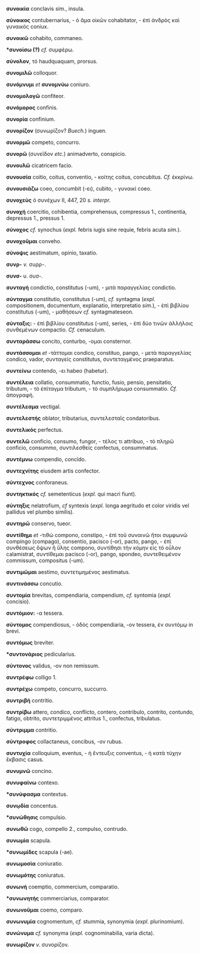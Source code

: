 **συνοικία** conclavis *sim.*, insula.

**σύνοικος** contubernarius, - ὁ ἅμα οἰκῶν cohabitator, - ἐπὶ ἀνδρὸς καὶ
γυναικός coniux.

**συνοικῶ** cohabito, commaneo.

**\*συνοίσω (?)** *cf.* συμφέρω.

**σύνολον**, τό haudquaquam, prorsus.

**συνομιλῶ** colloquor.

**συνόμνυμι** *et* **συνομνύω** coniuro.

**συνομολογῶ** confiteor.

**συνόμορος** confinis.

**συνορία** confinium.

**συνορίζον** (συνωρίζον? *Buech.*) inguen.

**συνορμῶ** competo, concurro.

**συνορῶ** (συνεῖδον *etc.*) animadverto, conspicio.

**συνουλῶ** cicatricem facio.

**συνουσία** coitio, coitus, conventio, - κοίτης coitus, concubitus.
*Cf.* ἐκκρίνω.

**συνουσιάζω** coeo, concumbit (-ει), cubito, - γυναικί coeo.

**συνοχεὺς** ὁ συνέχων II, 447, 20 *s. interpr.*

**συνοχή** coercitio, cohibentia, comprehensus, compressus 1.,
continentia, depressus 1., pressus 1.

**σύνοχος** *cf.* synochus (*expl.* febris iugis sine requie, febris
acuta *sim.*).

**συνοχοῦμαι** conveho.

**σύνοψις** aestimatum, opinio, taxatio.

**συνρ-** *v.* συρρ-.

**συνσ-** υ. συσ-.

**συνταγή** condictio, constitutus (-um), - μιτὰ παραγγελίας condictio.

**σύνταγμα** constitutio, constitutus (-um), *cf.* syntagma (*expl.*
compositionem, documentum, explanatio, interpretatio *sim.*), - ἐπὶ
βιβλίου constitutus (-um), - μαθήσεων *cf.* syntagmateseon.

**σύνταξις:** - ἐπὶ βιβλίου constitutus (-um), series, - ἐπὶ δύο τινῶν
ἀλλήλοις συνθεμένων compactio. *Cf.* cenaculum.

**συνταράσσω** concito, conturbo, -ομαι consternor.

**συντάσσομαι** *et* -τάττομαι condico, constituo, pango, - μετὰ
παραγγελίας condico, vador, συνταγείς constitutus, συντεταγμένος
praeparatus.

**συντείνω** contendo, -ει habeo (habetur).

**συντέλεια** collatio, consummatio, functio, fusio, pensio, pensitatio,
tributum, - τὸ ἐπίταγμα tributum, - τὸ συμπλήρωμα consummatio. *Cf.*
ἀπογραφή.

**συντέλεσμα** vectigal.

**συντελεστής** oblator, tributarius, συντελεσταῖς condatoribus.

**συντελικός** perfectus.

**συντελῶ** conficio, consumo, fungor, - τέλος τι attribuo, - τὸ πληρῶ
conficio, consummo, συντιλεσθείς confectus, consummatus.

**συντέμνω** compendio, concīdo.

**συντεχνίτης** eiusdem artis confector.

**σύντεχνος** conforaneus.

**συντηκτικός** *cf.* semetenticus (*expl.* qui macri fiunt).

**σύντηξις** nelatrofium, *cf* syntexis (*expl.* longa aegritudo et
color viridis vel pallidus vel plumbo similis).

**συντηρῶ** conservo, tueor.

**συντίθημι** *et* -τιθώ compono, constipo, - ἐπὶ τοῦ συναινῶ ἤτοι
συμφωνῶ compingo (compago), consentio, pacisco (-or), pacto, pango, -
ἐπὶ συνθέσεως ὄψων ἢ ὕλης compono, συντίθησι τὴν κόμην εἰς τὸ οὖλον
calamistrat, συντίθεμαι pacisco (-or), pango, spondeo, συντεθειμένον
commissum, compositus (-um).

**συντιμῶμαι** aestimo, συντετιμημένος aestimatus.

**συντινάσσω** concutio.

**συντομία** brevitas, compendiaria, compendium, *cf.* syntomia (*expl.*
concisio).

**συντόμιον:** -α tessera.

**σύντομος** compendiosus, - ὁδός compendiaria, -ον tessera, ἐν συντόμῳ
in brevi.

**συντόμως** breviter.

**\*συντονάριος** pedicularius.

**σύντονος** validus, -ον non remissum.

**συντρέφω** colligo 1.

**συντρέχω** competo, concurro, succurro.

**συντριβή** contritio.

**συντρίβω** attero, condico, conflicto, contero, contribulo, contrito,
contundo, fatigo, obtrito, συντετριμμένος attritus 1., confectus,
tribulatus.

**σύντριμμα** contritio.

**σύντροφος** collactaneus, concibus, -ον rubus.

**συντυχία** colloquium, eventus, - ἡ ἔντευξις conventus, - ἡ κατὰ τύχην
ἔκβασις casus.

**συνυμνῶ** concino.

**συνυφαίνω** contexo.

**\*συνύφασμα** contextus.

**συνῳδία** concentus.

**\*συνώθησις** compulsio.

**συνωθῶ** cogo, compello 2., compulso, contrudo.

**συνωμία** scapula.

**\*συνωμίδες** scapula (-ae).

**συνωμοσία** coniuratio.

**συνωμότης** coniuratus.

**συνωνή** coemptio, commercium, comparatio.

**\*συνωνητής** commerciarius, comparator.

**συνωνοῦμαι** coemo, comparo.

**συνωνυμία** cognomentum, *cf.* stummia, synonymia (*expl.*
plurinomium).

**συνώνυμα** *cf.* synonyma (*expl.* cognominabilia, varia dicta).

**συνωρίζον** *v.* συνορίζον.
